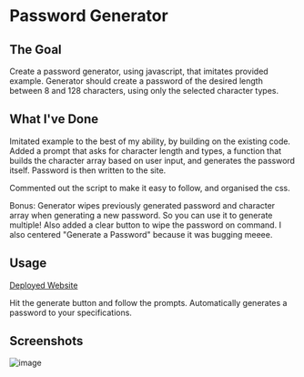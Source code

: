 # Password Generator

## The Goal

Create a password generator, using javascript, that imitates provided example. 
Generator should create a password of the desired length between 8 and 128 characters, using only the selected character types.

## What I've Done

Imitated example to the best of my ability, by building on the existing code. Added a prompt that asks for character length and types, 
a function that builds the character array based on user input, and generates the password itself.
Password is then written to the site. 

Commented out the script to make it easy to follow, and organised the css. 

Bonus: 
Generator wipes previously generated password and character array when generating a new password. So you can use it to generate multiple!
Also added a clear button to wipe the password on command. I also centered "Generate a Password" because it was bugging meeee.

## Usage
[Deployed Website](https://arhamilton92.github.io/secure-password-generator/)

Hit the generate button and follow the prompts. Automatically generates a password to your specifications.

## Screenshots
![image](https://user-images.githubusercontent.com/64741393/84091142-9a41b080-a9c1-11ea-90e9-2708496f625b.png)

